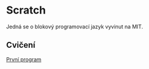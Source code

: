 # Scratch
Jedná se o blokový programovací jazyk vyvinut na MIT.

## Cvičení
[První program](https://github.com/jaywor1/scratch/blob/main/prvn%C3%AD_program/zad%C3%A1n%C3%AD.md)
